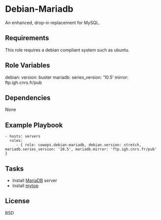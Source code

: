 Debian-Mariadb
==============

An enhanced, drop-in replacement for MySQL.

Requirements
------------

This role requires a debian compliant system such as ubuntu.

Role Variables
--------------

debian:
    version: buster
mariadb:
    series_version: '10.5'
    mirror: ftp.igh.cnrs.fr/pub

Dependencies
------------

None

Example Playbook
----------------

    - hosts: servers
      roles:
         - { role: cowops.debian-mariadb, debian.version: stretch, mariadb.series_version: '10.5', mariadb.mirror: 'ftp.igh.cnrs.fr/pub' }

Tasks
-----

  - Install [MariaDB](https://mariadb.org/en/) server
  - Install [mytop](http://jeremy.zawodny.com/mysql/mytop/)


License
-------

BSD
